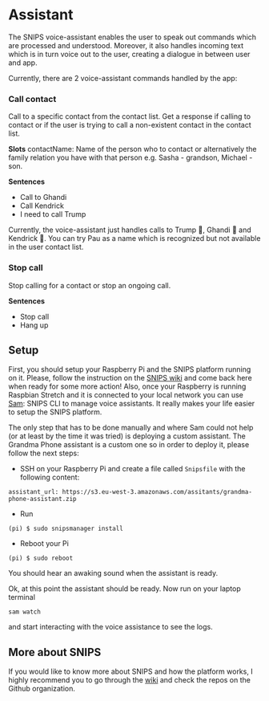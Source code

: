 # Assistant
The SNIPS voice-assistant enables the user to speak out commands which are processed and understood. Moreover, it also handles incoming text which is in turn voice out to the user, creating a dialogue in between user and app.

Currently, there are 2 voice-assistant commands handled by the app:
### Call contact
Call to a specific contact from the contact list. Get a response if calling to contact or if the user is trying to call a non-existent contact in the contact list.

**Slots**
contactName: Name of the person who to contact or alternatively the family relation you have with that person e.g. Sasha - grandson, Michael - son.

**Sentences**
- Call to Ghandi
- Call Kendrick
- I need to call Trump

Currently, the voice-assistant just handles calls to Trump 👶, Ghandi 🙌  and Kendrick 🎤. You can try Pau as a name which is recognized but not available in the user contact list.

### Stop call
Stop calling for a contact or stop an ongoing call.

**Sentences**
- Stop call
- Hang up

## Setup

First, you should setup your Raspberry Pi and the SNIPS platform running on it. Please, follow the instruction on the [SNIPS wiki](https://github.com/snipsco/snips-platform-documentation/wiki/1.-Setup-the-Snips-Voice-Platform) and come back here when ready for some more action! Also, once your Raspberry is running Raspbian Stretch and it is connected to your local network you can use [Sam](https://snipsco.github.io/sam/getting-started/introduction/): SNIPS CLI to manage voice assistants. It really makes your life easier to setup the SNIPS platform.

The only step that has to be done manually and where Sam could not help (or at least by the time it was tried) is deploying a custom assistant. The Grandma Phone assistant is a custom one so in order to deploy it, please follow the next steps:
- SSH on your Raspberry Pi and create a file called `Snipsfile` with the following content:
~~~
assistant_url: https://s3.eu-west-3.amazonaws.com/assitants/grandma-phone-assistant.zip
~~~

- Run
~~~
(pi) $ sudo snipsmanager install
~~~

- Reboot your Pi
~~~
(pi) $ sudo reboot
~~~

You should hear an awaking sound when the assistant is ready.

Ok, at this point the assistant should be ready. Now run on your laptop terminal
~~~
sam watch
~~~

and start interacting with the voice assistance to see the logs.

## More about SNIPS
If you would like to know more about SNIPS and how the platform works, I highly recommend you to go through the [wiki](https://github.com/snipsco/snips-platform-documentation/wiki) and check the repos on the Github organization.
